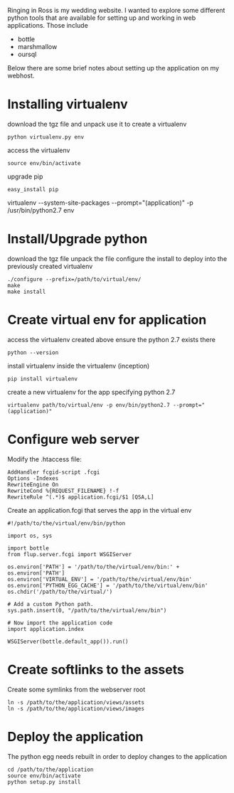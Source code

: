 Ringing in Ross is my wedding website.  I wanted to explore some different python tools 
that are available for setting up and working in web applications.  Those include

 - bottle
 - marshmallow
 - oursql


Below there are some brief notes about setting up the application on my webhost.


Installing virtualenv
=====================
download the tgz file and unpack
use it to create a virtualenv

    python virtualenv.py env

access the virtualenv

    source env/bin/activate

upgrade pip

    easy_install pip

virtualenv --system-site-packages --prompt="(application)" -p /usr/bin/python2.7 env



Install/Upgrade python
======================
download the tgz file
unpack the file
configure the install to deploy into the previously created virtualenv

    ./configure --prefix=/path/to/virtual/env/
    make
    make install

Create virtual env for application
==================================
access the virtualenv created above
ensure the python 2.7 exists there

    python --version

install virtualenv inside the virtualenv (inception)

    pip install virtualenv

create a new virtualenv for the app specifying python 2.7

    virtualenv path/to/virtual/env -p env/bin/python2.7 --prompt="(application)"


Configure web server
====================
Modify the .htaccess file:

    AddHandler fcgid-script .fcgi
    Options -Indexes
    RewriteEngine On
    RewriteCond %{REQUEST_FILENAME} !-f
    RewriteRule ^(.*)$ application.fcgi/$1 [QSA,L]

Create an application.fcgi that serves the app in the virtual env

    #!/path/to/the/virtual/env/bin/python

    import os, sys

    import bottle
    from flup.server.fcgi import WSGIServer

    os.environ['PATH'] = '/path/to/the/virtual/env/bin:' + os.environ['PATH']
    os.environ['VIRTUAL_ENV'] = '/path/to/the/virtual/env/bin'
    os.environ['PYTHON_EGG_CACHE'] = '/path/to/the/virtual/env/bin'
    os.chdir('/path/to/the/virtual/')

    # Add a custom Python path.
    sys.path.insert(0, "/path/to/the/virtual/env/bin")

    # Now import the application code
    import application.index

    WSGIServer(bottle.default_app()).run()

Create softlinks to the assets
==============================
Create some symlinks from the webserver root

    ln -s /path/to/the/application/views/assets
    ln -s /path/to/the/application/views/images

Deploy the application
======================
The python egg needs rebuilt in order to deploy changes to the application

    cd /path/to/the/application
    source env/bin/activate
    python setup.py install

